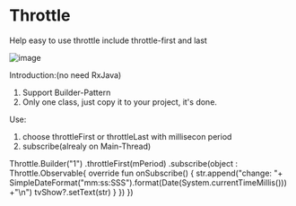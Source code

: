 # Throttle
Help easy to use throttle include throttle-first and last

![image](https://github.com/adam0806/Throttle/blob/master/throttle_demo_small.gif)

Introduction:(no need RxJava)
1. Support Builder-Pattern
2. Only one class, just copy it to your project, it's done.

Use:
1. choose throttleFirst or throttleLast with millisecon period
2. subscribe(alrealy on Main-Thread)

Throttle.Builder<String>("1")
                .throttleFirst(mPeriod)
                .subscribe(object : Throttle.Observable{
                    override fun onSubscribe() {
                        str.append("change: "+ SimpleDateFormat("mm:ss:SSS").format(Date(System.currentTimeMillis())) +"\n")
                        tvShow?.setText(str)
                    }
                })
            })
